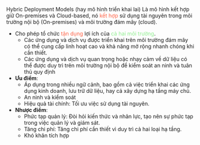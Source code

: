 Hybric Deployment Models (hay mô hình triển khai lai) Là mô hình kết hợp giữ On-premises và Cloud-based, nó <font style="color:Tomato">kết hợp</font> sử dụng tài nguyên trong môi trường nội bộ (On-premises) và môi trường đám mây (cloud).

- Cho phép tổ chức <font style="color:Tomato">tận dụng</font> lợi ích của <font style="color:LightGreen">cả hai môi trường</font>.
	- Các ứng dụng và dịch vụ được triển khai trên môi trường đám mây có thể cung cấp linh hoạt cao và khả năng mở rộng nhanh chóng khi cần thiết.
	- Các ứng dụng và dịch vụ quan trọng hoặc nhạy cảm về dữ liệu có thể được duy trì trên môi trường nội bộ để kiểm soát an ninh và tuân thủ quy định
- **Ưu điểm**:
	- Áp dụng trong nhiều ngữ cảnh, bao gồm cả việc triển khai các ứng dụng kinh doanh, lưu trữ dữ liệu, hay cả xây dựng hạ tầng máy chủ.
	- An ninh và kiểm soát
	- Hiệu quả tài chính: Tối ưu việc sử dụng tài nguyên.
- **Nhược điểm**:
	- Phức tạp quản lý: Đòi hỏi kiến thức và nhân lực, tạo nên sự phức tạp trong việc quản lý và giám sát.
	- Tăng chi phí: Tăng chi phí cần thiết vì duy trì cả hai loại hạ tầng.
	- Khó khăn tích hợp